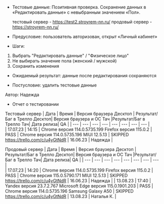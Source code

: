 * Тестовые данные: Позитивная проверка. Сохранение данных в «Редактировать данные» с невыбранным значением «Пол».

	тестовый сервер - https://test2.stroyrem-nn.ru/   продовый сервер - https://stroyrem-nn.ru/

* Предусловие: пользователь авторизован, открыт «Личный кабинет»

* Шаги:
1.	Выбрать "Редактировать данные" / "Физическое лицо"
2.	Не выбирать значение пола (женский / мужской)
3.	Сохранить изменения

* Ожидаемый результат: данные после редактирования сохраняются

* Постусловие: удалить тестовые данные

Автор: Надежда

* Отчет о тестировании
  
Тестовый сервер
| Дата | Время | Версия браузера Десктоп | Результат/Баг в Трелло Десктоп|  Версия браузера и ОС Тач |Результат/Баг в Трелло Тач| Дата релиза| QA  |
| --- | --- | --- | --- |  --- | --- | --- | --- |   
| 17.07.23 | 14:15 | Chrome версия 114.0.5735.199 Firefox версия 115.0.2 | PASS | Chrome версия 114.0.5735.196 MIUI 12.5.13 | SKIPPED https://trello.com/c/u4yGtNdR | 16.06.23 | Надежда |  

Продовый сервер
| Дата | Время | Версия браузера Десктоп | Результат/Баг в Трелло Десктоп|  Версия браузера и ОС Тач |Результат/Баг в Трелло Тач| Дата релиза| QA |
| --- | --- | --- | --- |  --- | --- | --- | --- |   
| 17.07.23 | 14:20 | Chrome версия 114.0.5735.199 Firefox версия 115.0.2 | PASS | Chrome версия 115.0.5790.171 MIUI 12.5.13 | SKIPPED https://trello.com/c/u4yGtNdR | 16.06.23 | Надежда |
| 13.08.23 | 17:40 | Yandex версия 23.7.2.767  Microsoft Edge версия 115.0.1901.203 | PASS | Chrome версия 114.0.5735.196 Samsung Galaxy A50 | SKIPPED https://trello.com/c/u4yGtNdR | 13.08.23 | Наталья К. |   